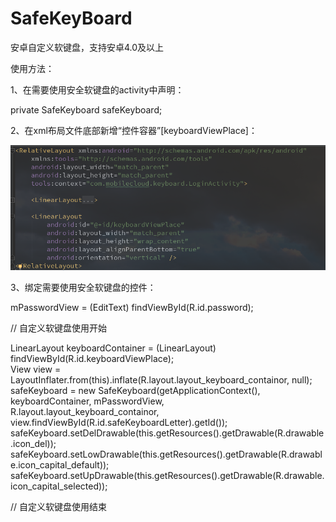 # SafeKeyBoard
安卓自定义软键盘，支持安卓4.0及以上

使用方法：

1、在需要使用安全软键盘的activity中声明：

   private SafeKeyboard safeKeyboard;
   
2、在xml布局文件底部新增“控件容器”[keyboardViewPlace]：

![cmd-markdown-logo](https://github.com/luhaikong/SafeKeyBoard/blob/master/picture/xml%E6%A0%B7%E5%BC%8F.png)
        
3、绑定需要使用安全软键盘的控件：

  mPasswordView = (EditText) findViewById(R.id.password);
  
  // 自定义软键盘使用开始
  
  LinearLayout keyboardContainer = (LinearLayout) findViewById(R.id.keyboardViewPlace);  
  View view = LayoutInflater.from(this).inflate(R.layout.layout_keyboard_containor, null);  
  safeKeyboard = new SafeKeyboard(getApplicationContext(), keyboardContainer, mPasswordView,  
            R.layout.layout_keyboard_containor, view.findViewById(R.id.safeKeyboardLetter).getId());  
  safeKeyboard.setDelDrawable(this.getResources().getDrawable(R.drawable.icon_del));  
  safeKeyboard.setLowDrawable(this.getResources().getDrawable(R.drawable.icon_capital_default));  
  safeKeyboard.setUpDrawable(this.getResources().getDrawable(R.drawable.icon_capital_selected));  

  // 自定义软键盘使用结束
